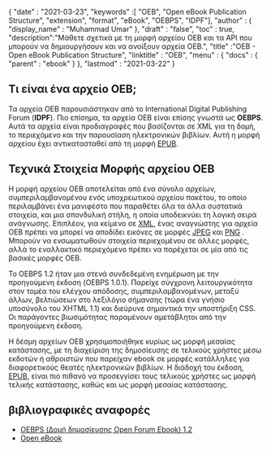 {
  "date" : "2021-03-23",
  "keywords" :[ "OEB", "Open eBook Publication Structure", "extension", "format", "eBook", "OEBPS", "IDPF"],
  "author" : {
    "display_name" : "Muhammad Umar"
},
  "draft" : "false",
  "toc" : true,
  "description":"Μάθετε σχετικά με τη μορφή αρχείου OEB και τα API που μπορούν να δημιουργήσουν και να ανοίξουν αρχεία OEB.",
  "title" :"OEB - Open eBook Publication Structure",
  "linktitle" : "OEB",
  "menu" : {
    "docs" : {
      "parent" : "ebook"
}
},
  "lastmod" : "2021-03-22"
}

## Τι είναι ένα αρχείο OEB;

Τα αρχεία OEB παρουσιάστηκαν από το International Digital Publishing Forum (**IDPF**). Πιο επίσημα, τα αρχεία OEB είναι επίσης γνωστά ως **OEBPS**. Αυτά τα αρχεία είναι προδιαγραφές που βασίζονται σε XML για τη δομή, το περιεχόμενο και την παρουσίαση ηλεκτρονικών βιβλίων. Αυτή η μορφή αρχείου έχει αντικατασταθεί από τη μορφή [EPUB](/el/ebook/epub/).

## Τεχνικά Στοιχεία Μορφής αρχείου OEB

Η μορφή αρχείου OEB αποτελείται από ένα σύνολο αρχείων, συμπεριλαμβανομένου ενός υποχρεωτικού αρχείου πακέτου, το οποίο περιλαμβάνει ένα μανιφέστο που παραθέτει όλα τα άλλα συστατικά στοιχεία, και μια σπονδυλική στήλη, η οποία υποδεικνύει τη λογική σειρά ανάγνωσης. Επιπλέον, για κείμενο σε [XML](/el/web/xml/), ένας αναγνώστης για αρχεία OEB πρέπει να μπορεί να αποδίδει εικόνες σε μορφές [JPEG](/el/image/jpeg/) και [PNG](/el/image/png/) . Μπορούν να ενσωματωθούν στοιχεία περιεχομένου σε άλλες μορφές, αλλά το εναλλακτικό περιεχόμενο πρέπει να παρέχεται σε μία από τις βασικές μορφές OEB.

Το OEBPS 1.2 ήταν μια στενά συνδεδεμένη ενημέρωση με την προηγούμενη έκδοση (OEBPS 1.0.1). Παρείχε σύγχρονη λειτουργικότητα στον τομέα του ελέγχου απόδοσης, συμπεριλαμβανομένων, μεταξύ άλλων, βελτιώσεων στο λεξιλόγιο σήμανσης (τώρα ένα γνήσιο υποσύνολο του XHTML 1.1) και διεύρυνε σημαντικά την υποστήριξη CSS. Οι παράγοντες βιωσιμότητας παραμένουν αμετάβλητοι από την προηγούμενη έκδοση.
  

Η δέσμη αρχείων OEB χρησιμοποιήθηκε κυρίως ως μορφή μεσαίας κατάστασης, με τη διαχείριση της δημοσίευσης σε τελικούς χρήστες μέσω εκδοτών ή αθροιστών που παρείχαν ebook σε μορφές κατάλληλες για διαφορετικούς θεατές ηλεκτρονικών βιβλίων. Η διάδοχή του έκδοση, [EPUB](/el/ebook/epub/), είναι πιο πιθανό να προσεγγίσει τους τελικούς χρήστες ως μορφή τελικής κατάστασης, καθώς και ως μορφή μεσαίας κατάστασης.

## βιβλιογραφικές αναφορές

* [OEBPS (Δομή δημοσίευσης Open Forum Ebook) 1.2](https://www.loc.gov/preservation/digital/formats/fdd/fdd000171.shtml)
* [Open eBook](https://en.wikipedia.org/wiki/Open_eBook)



